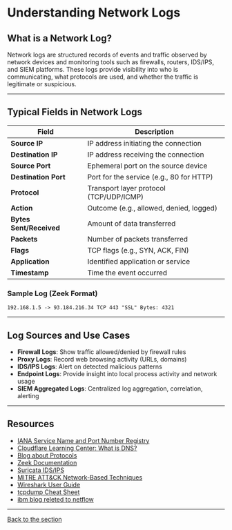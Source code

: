 
# Understanding Network Logs

## What is a Network Log?
Network logs are structured records of events and traffic observed by network devices and monitoring tools such as firewalls, routers, IDS/IPS, and SIEM platforms. These logs provide visibility into who is communicating, what protocols are used, and whether the traffic is legitimate or suspicious.

---

## Typical Fields in Network Logs

| Field                   | Description                                  |
| ----------------------- | -------------------------------------------- |
| **Source IP**           | IP address initiating the connection         |
| **Destination IP**      | IP address receiving the connection          |
| **Source Port**         | Ephemeral port on the source device          |
| **Destination Port**    | Port for the service (e.g., 80 for HTTP)     |
| **Protocol**            | Transport layer protocol (TCP/UDP/ICMP)      |
| **Action**              | Outcome (e.g., allowed, denied, logged)      |
| **Bytes Sent/Received** | Amount of data transferred                   |
| **Packets**             | Number of packets transferred                |
| **Flags**               | TCP flags (e.g., SYN, ACK, FIN)              |
| **Application**         | Identified application or service            |
| **Timestamp**           | Time the event occurred                      |

### Sample Log (Zeek Format)
```
192.168.1.5 -> 93.184.216.34 TCP 443 "SSL" Bytes: 4321
```

---

## Log Sources and Use Cases

- **Firewall Logs**: Show traffic allowed/denied by firewall rules
- **Proxy Logs**: Record web browsing activity (URLs, domains)
- **IDS/IPS Logs**: Alert on detected malicious patterns
- **Endpoint Logs**: Provide insight into local process activity and network usage
- **SIEM Aggregated Logs**: Centralized log aggregation, correlation, alerting

---
## Resources

- [IANA Service Name and Port Number Registry](https://www.iana.org/assignments/service-names-port-numbers/service-names-port-numbers.xhtml)
- [Cloudflare Learning Center: What is DNS?](https://www.cloudflare.com/learning/dns/what-is-dns/)
- [Blog about Protocols](https://www.geeksforgeeks.org/computer-networks/types-of-network-protocols-and-their-uses/)
- [Zeek Documentation](https://docs.zeek.org/en/current/)
- [Suricata IDS/IPS](https://docs.suricata.io/en/latest/)
- [MITRE ATT&CK Network-Based Techniques](https://attack.mitre.org/tactics/TA0011/)
- [Wireshark User Guide](https://www.wireshark.org/docs/wsug_html_chunked/)
- [tcpdump Cheat Sheet](https://danielmiessler.com/study/tcpdump/)
- [ibm blog releted to netflow](https://www.ibm.com/think/topics/netflow)

---
[Back to the section](/courseFiles/Section_05-networkingAndTelemetry/networkingAndTelemetry.md)
